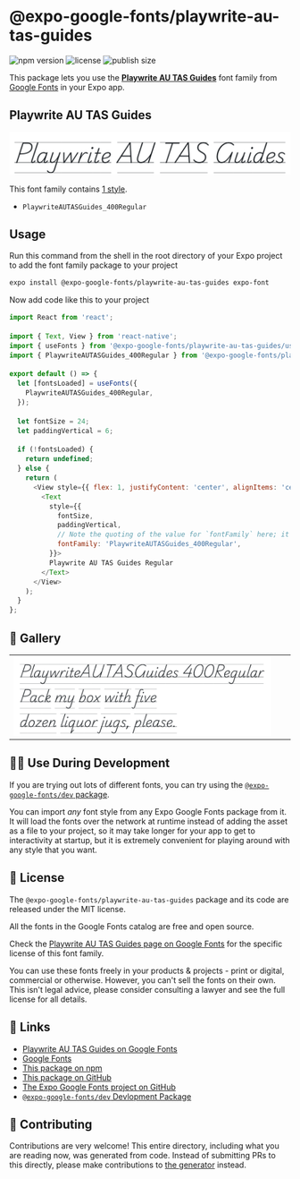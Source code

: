 # @expo-google-fonts/playwrite-au-tas-guides

![npm version](https://flat.badgen.net/npm/v/@expo-google-fonts/playwrite-au-tas-guides)
![license](https://flat.badgen.net/github/license/expo/google-fonts)
![publish size](https://flat.badgen.net/packagephobia/install/@expo-google-fonts/playwrite-au-tas-guides)

This package lets you use the [**Playwrite AU TAS Guides**](https://fonts.google.com/specimen/Playwrite+AU+TAS+Guides) font family from [Google Fonts](https://fonts.google.com/) in your Expo app.

## Playwrite AU TAS Guides

![Playwrite AU TAS Guides](./font-family.png)

This font family contains [1 style](#-gallery).

- `PlaywriteAUTASGuides_400Regular`

## Usage

Run this command from the shell in the root directory of your Expo project to add the font family package to your project
```sh
expo install @expo-google-fonts/playwrite-au-tas-guides expo-font
```

Now add code like this to your project
```js
import React from 'react';

import { Text, View } from 'react-native';
import { useFonts } from '@expo-google-fonts/playwrite-au-tas-guides/useFonts';
import { PlaywriteAUTASGuides_400Regular } from '@expo-google-fonts/playwrite-au-tas-guides/400Regular';

export default () => {
  let [fontsLoaded] = useFonts({
    PlaywriteAUTASGuides_400Regular,
  });

  let fontSize = 24;
  let paddingVertical = 6;

  if (!fontsLoaded) {
    return undefined;
  } else {
    return (
      <View style={{ flex: 1, justifyContent: 'center', alignItems: 'center' }}>
        <Text
          style={{
            fontSize,
            paddingVertical,
            // Note the quoting of the value for `fontFamily` here; it expects a string!
            fontFamily: 'PlaywriteAUTASGuides_400Regular',
          }}>
          Playwrite AU TAS Guides Regular
        </Text>
      </View>
    );
  }
};

```

## 🔡 Gallery


||||
|-|-|-|
|![PlaywriteAUTASGuides_400Regular](.//400Regular/PlaywriteAUTASGuides_400Regular.ttf.png)||||


## 👩‍💻 Use During Development

If you are trying out lots of different fonts, you can try using the [`@expo-google-fonts/dev` package](https://github.com/expo/google-fonts/tree/master/font-packages/dev#readme).

You can import *any* font style from any Expo Google Fonts package from it. It will load the fonts
over the network at runtime instead of adding the asset as a file to your project, so it may take longer
for your app to get to interactivity at startup, but it is extremely convenient
for playing around with any style that you want.

## 📖 License

The `@expo-google-fonts/playwrite-au-tas-guides` package and its code are released under the MIT license.

All the fonts in the Google Fonts catalog are free and open source.

Check the [Playwrite AU TAS Guides page on Google Fonts](https://fonts.google.com/specimen/Playwrite+AU+TAS+Guides) for the specific license of this font family.

You can use these fonts freely in your products & projects - print or digital, commercial or otherwise. However, you can't sell the fonts on their own. This isn't legal advice, please consider consulting a lawyer and see the full license for all details.

## 🔗 Links

- [Playwrite AU TAS Guides on Google Fonts](https://fonts.google.com/specimen/Playwrite+AU+TAS+Guides)
- [Google Fonts](https://fonts.google.com/)
- [This package on npm](https://www.npmjs.com/package/@expo-google-fonts/playwrite-au-tas-guides)
- [This package on GitHub](https://github.com/expo/google-fonts/tree/master/font-packages/playwrite-au-tas-guides)
- [The Expo Google Fonts project on GitHub](https://github.com/expo/google-fonts)
- [`@expo-google-fonts/dev` Devlopment Package](https://github.com/expo/google-fonts/tree/master/font-packages/dev)

## 🤝 Contributing

Contributions are very welcome! This entire directory, including what you are reading now, was generated from code. Instead of submitting PRs to this directly, please make contributions to [the generator](https://github.com/expo/google-fonts/tree/master/packages/generator) instead.

